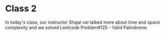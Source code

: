 # Class 2 

In today's class, our instructor Shajal vai talked more about time and space complexity and we solved Leetcode Problem#125 - Valid Palindrome.

